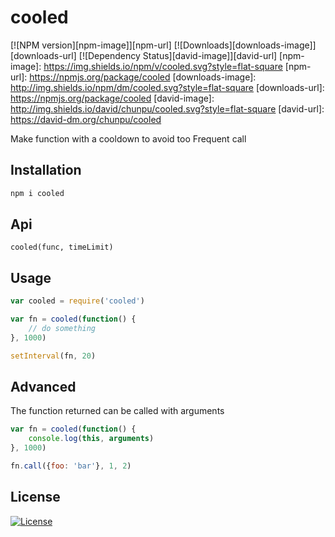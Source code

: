 cooled
===

[![NPM version][npm-image]][npm-url]
[![Downloads][downloads-image]][downloads-url]
[![Dependency Status][david-image]][david-url]
[npm-image]: https://img.shields.io/npm/v/cooled.svg?style=flat-square
[npm-url]: https://npmjs.org/package/cooled
[downloads-image]: http://img.shields.io/npm/dm/cooled.svg?style=flat-square
[downloads-url]: https://npmjs.org/package/cooled
[david-image]: http://img.shields.io/david/chunpu/cooled.svg?style=flat-square
[david-url]: https://david-dm.org/chunpu/cooled


Make function with a cooldown to avoid too Frequent call

Installation
---

```sh
npm i cooled
```

Api
---

`cooled(func, timeLimit)`

Usage
---

```js
var cooled = require('cooled')

var fn = cooled(function() {
	// do something
}, 1000)

setInterval(fn, 20)
```


Advanced
---

The function returned can be called with arguments

```js
var fn = cooled(function() {
	console.log(this, arguments)
}, 1000)

fn.call({foo: 'bar'}, 1, 2)
```

License
---

[![License][license-image]][license-url]

[license-image]: http://img.shields.io/npm/l/cooled.svg?style=flat-square
[license-url]: #
